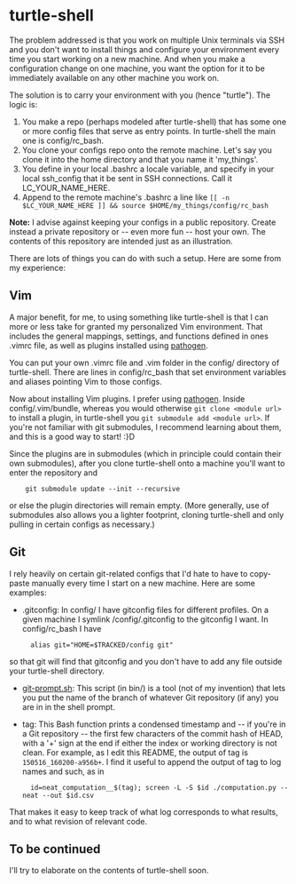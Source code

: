 turtle-shell
====

The problem addressed is that you work on multiple Unix terminals via SSH and you don't want to install things and configure your environment every time you start working on a new machine. And when you make a configuration change on one machine, you want the option for it to be immediately available on any other machine you work on.

The solution is to carry your environment with you (hence "turtle"). The logic is:

1. You make a repo (perhaps modeled after turtle-shell) that has some one or more config files that serve as entry points. In turtle-shell the main one is config/rc_bash.
2. You clone your configs repo onto the remote machine. Let's say you clone it into the home directory and that you name it 'my_things'.
3. You define in your local .bashrc a locale variable, and specify in your local ssh_config that it be sent in SSH connections. Call it LC_YOUR_NAME_HERE.
4. Append to the remote machine's .bashrc a line like `[[ -n $LC_YOUR_NAME_HERE ]] && source $HOME/my_things/config/rc_bash`

__Note:__ I advise against keeping your configs in a public repository. Create instead a private repository or -- even more fun -- host your own. The contents of this repository are intended just as an illustration.

There are lots of things you can do with such a setup. Here are some from my experience:

Vim
----

A major benefit, for me, to using something like turtle-shell is that I can more or less take for granted my personalized Vim environment. That includes the general mappings, settings, and functions defined in ones .vimrc file, as well as plugins installed using [pathogen](https://github.com/tpope/vim-pathogen).

You can put your own .vimrc file and .vim folder in the config/ directory of turtle-shell. There are lines in config/rc_bash that set environment variables and aliases pointing Vim to those configs.

Now about installing Vim plugins. I prefer using [pathogen](https://github.com/tpope/vim-pathogen). Inside config/.vim/bundle, whereas you would otherwise `git clone <module url>` to install a plugin, in turtle-shell you `git submodule add <module url>`. If you're not familiar with git submodules, I recommend learning about them, and this is a good way to start! :}D

Since the plugins are in submodules (which in principle could contain their own submodules), after you clone turtle-shell onto a machine you'll want to enter the repository and

        git submodule update --init --recursive
or else the plugin directories will remain empty. (More generally, use of submodules also allows you a lighter footprint, cloning turtle-shell and only pulling in certain configs as necessary.)

Git
----

I rely heavily on certain git-related configs that I'd hate to have to copy-paste manually every time I start on a new machine. Here are some examples:

* .gitconfig: In config/ I have gitconfig files for different profiles. On a given machine I symlink /config/.gitconfig to the gitconfig I want. In config/rc_bash I have

        alias git="HOME=$TRACKED/config git"
so that git will find that gitconfig and you don't have to add any file outside your turtle-shell directory.
* [git-prompt.sh](https://github.com/git/git/blob/master/contrib/completion/git-prompt.sh): This script (in bin/) is a tool (not of my invention) that lets you put the name of the branch of whatever Git repository (if any) you are in in the shell prompt.
* tag: This Bash function prints a condensed timestamp and -- if you're in a Git repository -- the first few characters of the commit hash of HEAD, with a '+' sign at the end if either the index or working directory is not clean. For example, as I edit this README, the output of tag is `150516_160200-a956b+`. I find it useful to append the output of tag to log names and such, as in

        id=neat_computation__$(tag); screen -L -S $id ./computation.py --neat --out $id.csv
That makes it easy to keep track of what log corresponds to what results, and to what revision of relevant code.

To be continued
----

I'll try to elaborate on the contents of turtle-shell soon.

